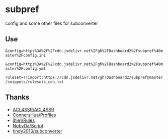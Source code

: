 # subpref
config and some other files for subconverter

## Use
`&config=https%3A%2F%2Fcdn.jsdelivr.net%2Fgh%2FDashboard2%2Fsubpref%40master%2Fconfig.ini`

`&config=https%3A%2F%2Fcdn.jsdelivr.net%2Fgh%2FDashboard2%2Fsubpref%40master%2Fconfig.yml`

`ruleset=!!import:https://cdn.jsdelivr.net/gh/Dashboard2/subpref@master/snippets/rulesets_cdn.txt`


## Thanks
- [ACL4SSR/ACL4SSR](https://github.com/ACL4SSR/ACL4SSR)
- [ConnersHua/Profiles](https://github.com/ConnersHua/Profiles)
- [lhie1/Rules](https://github.com/lhie1/Rules)
- [NobyDa/Script](https://github.com/NobyDa/Script)
- [tindy2013/subconverter](https://github.com/tindy2013/subconverter)
